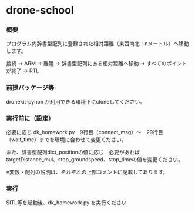 # drone-school

### 概要
プログラム内辞書型配列に登録された相対距離（東西南北：nメートル）へ移動します。

接続 -> ARM -> 離陸 -> 辞書型配列にある相対距離へ移動 -> すべてのポイントが終了 -> RTL

### 前提パッケージ等
dronekit-pyhon が利用できる環境下にcloneしてください。

### 実行前に（設定）
必要に応じ dk_homework.py　9行目（connect_msg）～　29行目（wait_time）までを環境に合わせて変更ください。

また、辞書型配列dict_positionの値に応じ　必要があれば targetDistance_mul、stop_groundspeed、stop_timeの値を変更ください。

※変数・配列の説明は、それぞれの上部コメントに記載してあります。

### 実行
SITL等を起動後、dk_homework.py を実行ください
